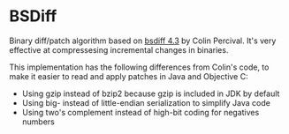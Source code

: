 # BSDiff

Binary diff/patch algorithm based on
[bsdiff 4.3](http://www.daemonology.net/bsdiff/) by Colin Percival.
It's very effective at compressesing incremental changes in binaries.

This implementation has the following differences from Colin's code,
to make it easier to read and apply patches in Java and Objective C:

* Using gzip instead of bzip2 because gzip is included in JDK by default
* Using big- instead of little-endian serialization to simplify Java code
* Using two's complement instead of high-bit coding for negatives numbers
